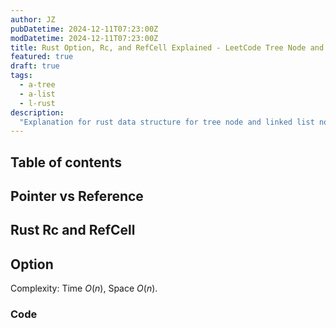 ```yaml
---
author: JZ
pubDatetime: 2024-12-11T07:23:00Z
modDatetime: 2024-12-11T07:23:00Z
title: Rust Option, Rc, and RefCell Explained - LeetCode Tree Node and LinkedList Node
featured: true
draft: true
tags:
  - a-tree
  - a-list
  - l-rust
description:
  "Explanation for rust data structure for tree node and linked list node. What is Rc and RefCell? Why Option<Rc<RefCell>>> three wrappers? How to avoid circular reference?"
---
```


## Table of contents

## Pointer vs Reference

## Rust Rc and RefCell

## Option

Complexity: Time $O(n)$, Space $O(n)$.

### Code
